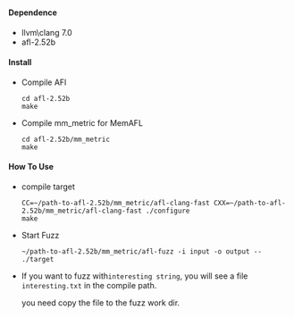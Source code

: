 ### 														

#### Dependence

* llvm\clang 7.0
* afl-2.52b

#### Install

* Compile AFl

  ```
  cd afl-2.52b
  make
  ```

* Compile mm_metric for MemAFL

  ```
  cd afl-2.52b/mm_metric
  make
  ```

#### How To Use

* compile target

  ```
  CC=~/path-to-afl-2.52b/mm_metric/afl-clang-fast CXX=~/path-to-afl-2.52b/mm_metric/afl-clang-fast ./configure
  make
  ```

* Start Fuzz

  ```
  ~/path-to-afl-2.52b/mm_metric/afl-fuzz -i input -o output -- ./target
  ```

* If you want to fuzz with`interesting string`, you will see a file `interesting.txt` in the compile path.

  you need copy the file to the fuzz work dir.
